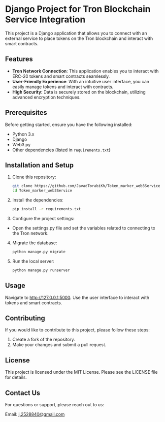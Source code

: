 # Django Project for Tron Blockchain Service Integration

This project is a Django application that allows you to connect with an external service to place tokens on the Tron blockchain and interact with smart contracts.

## Features

- **Tron Network Connection**: This application enables you to interact with ERC-20 tokens and smart contracts seamlessly.
- **User-Friendly Experience**: With an intuitive user interface, you can easily manage tokens and interact with contracts.
- **High Security**: Data is securely stored on the blockchain, utilizing advanced encryption techniques.

## Prerequisites

Before getting started, ensure you have the following installed:

- Python 3.x
- Django
- Web3.py
- Other dependencies (listed in `requirements.txt`)

## Installation and Setup

1. Clone this repository:

   ```bash
   git clone https://github.com/JavadTorabiKh/Token_marker_web3Service.git
   cd Token_marker_web3Service
    ```

2. Install the dependencies:

    ```bash
    pip install -r requirements.txt
    ```

3. Configure the project settings:

- Open the settings.py file and set the variables related to connecting to the Tron network.

4. Migrate the database:
    ```bash
    python manage.py migrate
    ```

5. Run the local server:
    ```bash
    python manage.py runserver
    ```

## Usage
Navigate to http://127.0.0.1:5000.
Use the user interface to interact with tokens and smart contracts.

## Contributing
If you would like to contribute to this project, please follow these steps:
1. Create a fork of the repository.
2. Make your changes and submit a pull request.

## License
This project is licensed under the MIT License. Please see the LICENSE file for details.

## Contact Us

For questions or support, please reach out to us:

Email: j.2528840@gmail.com

